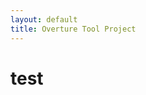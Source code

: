 ```yaml
---
layout: default
title: Overture Tool Project
---
```


test
====

<script src="http://bibbase.org/show?bib=lausdahl.bib&jsonp=1"\></script\> 